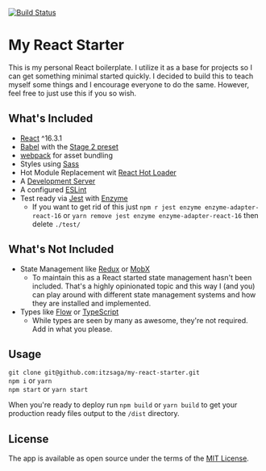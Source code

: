 [![Build Status](https://travis-ci.org/itzsaga/my-react-starter.svg?branch=master)](https://travis-ci.org/itzsaga/my-react-starter)

# My React Starter

This is my personal React boilerplate. I utilize it as a base for projects so I can get something minimal started quickly. I decided to build this to teach myself some things and I encourage everyone to do the same. However, feel free to just use this if you so wish.

## What's Included

* [React](https://reactjs.org/) ^16.3.1
* [Babel](https://babeljs.io/) with the [Stage 2 preset](https://babeljs.io/docs/plugins/preset-stage-2/)
* [webpack](https://webpack.js.org/) for asset bundling
* Styles using [Sass](http://sass-lang.com/)
* Hot Module Replacement wit [React Hot Loader](https://github.com/gaearon/react-hot-loader)
* A [Development Server](https://github.com/webpack/webpack-dev-server)
* A configured [ESLint](https://eslint.org/)
* Test ready via [Jest](https://facebook.github.io/jest/) with [Enzyme](http://airbnb.io/enzyme/)
  * If you want to get rid of this just `npm r jest enzyme enzyme-adapter-react-16` or `yarn remove jest enzyme enzyme-adapter-react-16` then delete `./test/`

## What's Not Included
* State Management like [Redux](https://redux.js.org/) or [MobX](https://mobx.js.org/)
  * To maintain this as a React started state management hasn't been included. That's a highly opinionated topic and this way I (and you) can play around with different state management systems and how they are installed and implemented.
* Types like [Flow](https://flow.org/) or [TypeScript](http://www.typescriptlang.org/)
  * While types are seen by many as awesome, they're not required. Add in what you please.

## Usage
`git clone git@github.com:itzsaga/my-react-starter.git`  
`npm i` or `yarn`  
`npm start` or `yarn start`

When you're ready to deploy run `npm build` or `yarn build` to get your production ready files output to the `/dist` directory.

## License

The app is available as open source under the terms of the [MIT License](https://github.com/itzsaga/my-react-starter/blob/master/LICENSE).
